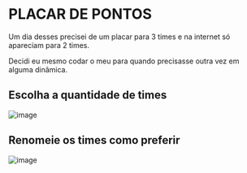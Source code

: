 # PLACAR DE PONTOS

Um dia desses precisei de um placar para 3 times e na internet só apareciam para 2 times. 

Decidi eu mesmo codar o meu para quando precisasse outra vez em alguma dinâmica. 

## Escolha a quantidade de times

![image](https://user-images.githubusercontent.com/101356765/210271269-60102e31-6d47-4502-b8bd-e1d7a05d1b77.png)






## Renomeie os times como preferir






![image](https://user-images.githubusercontent.com/101356765/210271342-f5721f3c-e236-4004-9ec5-3347fe98d7a2.png)



